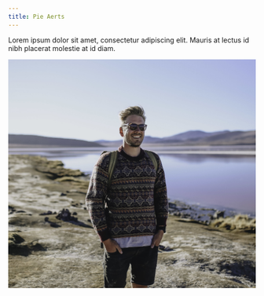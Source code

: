 ```yaml
---
title: Pie Aerts
---
```



Lorem ipsum dolor sit amet, consectetur adipiscing elit. Mauris at lectus id nibh placerat molestie at id diam.

![](/uploads/versions/img-8526-3-1---x----2048-1895x---.jpg)